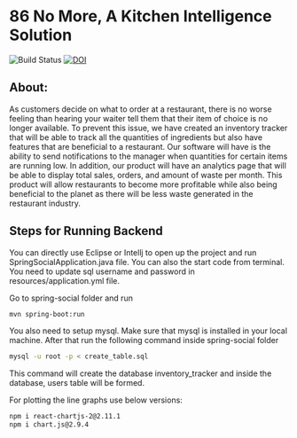 # 86 No More, A Kitchen Intelligence Solution

![Build Status](https://github.com/CSC510-Group-25/CSC510_Group25_Project1/workflows/maven_build/badge.svg)
[![DOI](https://zenodo.org/badge/402155508.svg)](https://zenodo.org/badge/latestdoi/402155508)

## About:
As customers decide on what to order at a restaurant, there is no worse feeling than hearing your 
waiter tell them that their item of choice is no longer available. To prevent this issue,
we have created an inventory tracker that will be able to track all the quantities of ingredients but 
also have features that are beneficial to a restaurant. Our software will have is 
the ability to send notifications to the manager when quantities for certain items are running low.
In addition, our product will have an analytics page that will be able to display total sales, orders,
and amount of waste per month. This product will allow restaurants to become more profitable while also
being beneficial to the planet as there will be less waste generated in the restaurant industry.

## Steps for Running Backend
You can directly use Eclipse or Intellj to open up the project and run SpringSocialApplication.java file. You can also the start code from terminal. You need to update sql username and password in resources/application.yml file.

Go to spring-social folder and run 
```bash
mvn spring-boot:run
```
You also need to setup mysql. Make sure that mysql is installed in your local machine. After that run the following command inside spring-social folder

```bash
mysql -u root -p < create_table.sql
```

This command will create the database inventory_tracker and inside the database, users table will be formed. 

For plotting the line graphs use below versions:
```bash
npm i react-chartjs-2@2.11.1
npm i chart.js@2.9.4

```


